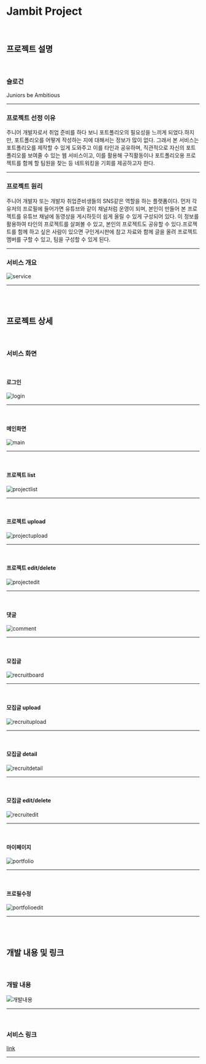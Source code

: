 Jambit Project
=============
<br/>

프로젝트 설명
-------------
<br/>

### 슬로건
Juniors be Ambitious
***

### 프로젝트 선정 이유

주니어 개발자로서 취업 준비를 하다 보니 포트폴리오의 필요성을 느끼게 되었다.하지만, 포트폴리오를 어떻게 작성하는 지에
 대해서는 정보가 많이 없다. 그래서 본 서비스는 포트폴리오를 제작할 수 있게 도와주고 이를 타인과 공유하며, 직관적으로 자신의 포트폴리오를 보여줄 수
 있는 웹 서비스이고, 이를 활용해 구직활동이나 포트폴리오용 프로젝트를 함께 할 팀원을 찾는 등 네트워킹을 기회를 제공하고자 한다.
***
### 프로젝트 원리

주니어 개발자 또는 개발자 취업준비생들의 SNS같은 역할을 하는 플랫폼이다. 먼저 각 유저의 프로필에 들어가면 유튜브와 같이 채널처럼 운영이 되며,
 본인이 만들어 본 프로젝트를 유튜브 채널에 동영상을 게시하듯이 쉽게 올릴 수 있게 구성되어 있다. 이 정보를 활용하여 타인의 프로젝트를 살펴볼 수 있고, 본인의 프로젝트도
 공유할 수 있다.프로젝트를 함께 하고 싶은 사람이 있으면 구인게시판에 참고 자료와 함께 글을 올려 프로젝트 멤버를 구할 수 있고, 팀을 구성할 수 있게 된다. 

***

### 서비스 개요
![service](http://cscp2.sogang.ac.kr/CSE4187/CSE4187/UserData/Jambit%EB%AA%85%EC%84%B8%EC%84%9C.PNG)
***
<br/>
<br/>

프로젝트 상세
-------------
<br/>

### 서비스 화면 
<br/>

#### 로그인
![login](http://cscp2.sogang.ac.kr/CSE4187/CSE4187/UserData/JAMBIT_1.png)
***
<br/>

#### 메인화면
![main](http://cscp2.sogang.ac.kr/CSE4187/CSE4187/UserData/JAMBIT_2.png)
***
<br/>

#### 프로젝트 list
![projectlist](http://cscp2.sogang.ac.kr/CSE4187/CSE4187/UserData/JAMBIT_3.png)
***
<br/>

#### 프로젝트 upload
![projectupload](http://cscp2.sogang.ac.kr/CSE4187/CSE4187/UserData/JAMBIT_4.png)
***
<br/>

#### 프로젝트 edit/delete
![projectedit](http://cscp2.sogang.ac.kr/CSE4187/CSE4187/UserData/JAMBIT_5.png)
***
<br/>

#### 댓글 
![comment](http://cscp2.sogang.ac.kr/CSE4187/CSE4187/UserData/JAMBIT_6.png)
***
<br/>

#### 모집글
![recruitboard](http://cscp2.sogang.ac.kr/CSE4187/CSE4187/UserData/JAMBIT_7.png)
***
<br/>

#### 모집글 upload
![recruitupload](http://cscp2.sogang.ac.kr/CSE4187/CSE4187/UserData/JAMBIT_8.png)
***
<br/>

#### 모집글 detail
![recruitdetail](http://cscp2.sogang.ac.kr/CSE4187/CSE4187/UserData/JAMBIT_13.png)
***
<br/>

#### 모집글 edit/delete
![recruitedit](http://cscp2.sogang.ac.kr/CSE4187/CSE4187/UserData/JAMBIT_9.png)
***
<br/>

#### 마이페이지
![portfolio](http://cscp2.sogang.ac.kr/CSE4187/CSE4187/UserData/JAMBIT_10.png)
***
<br/>

#### 프로필수정
![portfolioedit](http://cscp2.sogang.ac.kr/CSE4187/CSE4187/UserData/JAMBIT_11.png)
***
<br/>
<br/>

개발 내용 및 링크
-------------
<br/>

### 개발 내용
![개발내용](http://cscp2.sogang.ac.kr/CSE4187/CSE4187/UserData/JAMBIT_%EA%B0%9C%EB%B0%9C%EB%82%B4%EC%9A%A9.png)
***
<br/>

### 서비스 링크 
[link](http://ec2-15-165-194-66.ap-northeast-2.compute.amazonaws.com/)
***
<br/>
